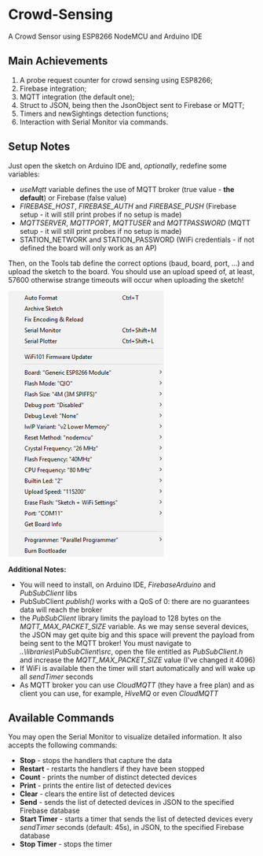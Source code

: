 # Crowd-Sensing
A Crowd Sensor using ESP8266 NodeMCU and Arduino IDE

## Main Achievements
1. A probe request counter for crowd sensing using ESP8266;
2. Firebase integration;
3. MQTT integration (the default one);
4. Struct to JSON, being then the JsonObject sent to Firebase or MQTT;
5. Timers and newSightings detection functions;
6. Interaction with Serial Monitor via commands.

## Setup Notes
Just open the sketch on Arduino IDE and, <i>optionally</i>, redefine some variables:
- <i>useMqtt</i> variable defines the use of MQTT broker (true value - <b>the default</b>) or Firebase (false value)
- <i>FIREBASE_HOST</i>, <i>FIREBASE_AUTH</i> and <i>FIREBASE_PUSH</i> (Firebase setup - it will still print probes if no setup is made)
- <i>MQTTSERVER</i>, <i>MQTTPORT</i>, <i>MQTTUSER</i> and <i>MQTTPASSWORD</i> (MQTT setup - it will still print probes if no setup is made)
- STATION_NETWORK and STATION_PASSWORD (WiFi credentials - if not defined the board will only work as an AP)

Then, on the Tools tab define the correct options (baud, board, port, ...) and upload the sketch to the board. You should use an upload speed of, at least, 57600 otherwise strange timeouts will occur when uploading the sketch!  

![alt text](screenshots/ESP8266ModuleConfigurationArduinoIDE.png "Configuration data on the Tools tab")  

<b>Additional Notes:</b>
- You will need to install, on Arduino IDE, <i>FirebaseArduino</i> and <i>PubSubClient</i> libs
- PubSubClient <i>publish()</i> works with a QoS of 0: there are no guarantees data will reach the broker
- the <i>PubSubClient</i> library limits the payload to 128 bytes on the <i>MQTT_MAX_PACKET_SIZE</i> variable. As we may sense several devices, the JSON may get quite big and this space will prevent the payload from being sent to the MQTT broker! You must navigate to <i>..\libraries\PubSubClient\src</i>, open the file entitled as <i>PubSubClient.h</i> and increase the <i>MQTT_MAX_PACKET_SIZE</i> value (I've changed it 4096)
- If WiFi is available then the timer will start automatically and will wake up all <i>sendTimer</i> seconds
- As MQTT broker you can use <i>CloudMQTT</i> (they have a free plan) and as client you can use, for example, <i>HiveMQ</i> or even <i>CloudMQTT</i>

## Available Commands
You may open the Serial Monitor to visualize detailed information. 
It also accepts the following commands:
- <b>Stop</b> - stops the handlers that capture the data
- <b>Restart</b> - restarts the handlers if they have been stopped
- <b>Count</b> - prints the number of distinct detected devices
- <b>Print</b> - prints the entire list of detected devices
- <b>Clear</b> - clears the entire list of detected devices
- <b>Send</b> - sends the list of detected devices in JSON to the specified Firebase database
- <b>Start Timer</b> - starts a timer that sends the list of detected devices every <i>sendTimer</i> seconds (default: 45s), in JSON, to the specified Firebase database
- <b>Stop Timer</b> - stops the timer

